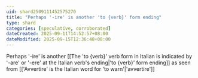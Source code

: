 ```yaml
---
uid: shard2509111452575270
title: "Perhaps '-ire' is another 'to {verb}' form ending"
type: shard
categories: [speculative, corroborated]
dateCreated: 2025-09-11T14:52:57+08:00
dateModified: 2025-09-15T12:36:48+08:00
---
```

Perhaps '-ire' is another [[The 'to {verb}' verb form in Italian is indicated by '-are' or '-ere' at the Italian verb's ending|'to {verb}' form ending]] as seen from [['Avvertire' is the Italian word for 'to warn'|'avvertire']]